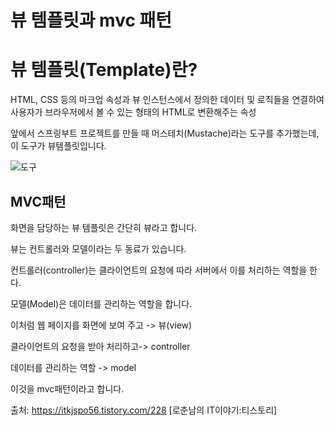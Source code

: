 뷰 템플릿과 mvc 패턴
=====

뷰 템플릿(Template)란?
===
HTML, CSS 등의 마크업 속성과 뷰 인스턴스에서 정의한 데이터 및 로직들을 연결하여 사용자가 브라우저에서 볼 수 있는 형태의 HTML로 변환해주는 속성

앞에서 스프링부트 프로젝트를 만들 때 머스테치(Mustache)라는 도구를 추가했는데, 이 도구가 뷰템플릿입니다.


![도구](https://github.com/kmh0128/SpringBoot/assets/100178951/d780f42f-92e2-4078-8ba1-cc99d2141536)




MVC패턴
---

화면을 담당하는 뷰 템플릿은 간단히 뷰라고 합니다.

뷰는 컨트롤러와 모델이라는 두 동료가 있습니다.

컨트롤러(controller)는 클라이언트의 요청에 따라 서버에서 이를 처리하는 역할을 한다.

모델(Model)은 데이터를 관리하는 역할을 합니다.

이처럼 웹 페이지를 화면에 보여 주고 -> 뷰(view)

클라이언트의 요청을 받아 처리하고-> controller

데이터를 관리하는 역할 -> model

이것을 mvc패턴이라고 합니다.




출처: https://itkjspo56.tistory.com/228 [로춘남의 IT이야기:티스토리]



